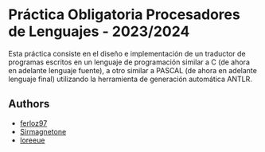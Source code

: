 # Práctica Obligatoria Procesadores de Lenguajes - 2023/2024

Esta práctica consiste en el diseño e implementación de un traductor de programas escritos en
un lenguaje de programación similar a C (de ahora en adelante lenguaje fuente), a otro similar a
PASCAL (de ahora en adelante lenguaje final) utilizando la herramienta de generación automática
ANTLR.

## Authors
- [ferloz97](https://github.com/ferloz97)
- [Sirmagnetone](https://github.com/Sirmagnetone)
- [loreeue](https://github.com/loreeue)
